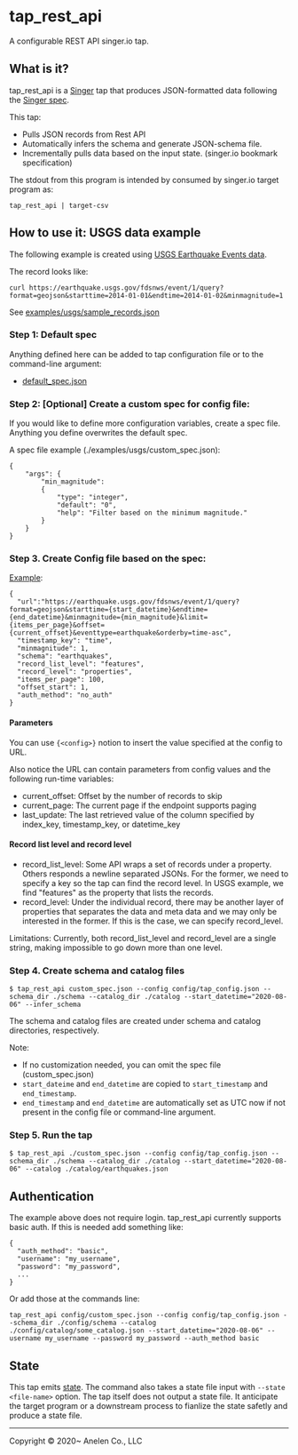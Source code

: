 # tap_rest_api

A configurable REST API singer.io tap.

## What is it?

tap_rest_api is a [Singer](https://singer.io) tap that produces JSON-formatted
data following the [Singer spec](https://github.com/singer-io/getting-started).

This tap:

- Pulls JSON records from Rest API
- Automatically infers the schema and generate JSON-schema file.
- Incrementally pulls data based on the input state. (singer.io bookmark specification)

The stdout from this program is intended by consumed by singer.io target program as:

```
tap_rest_api | target-csv
```

## How to use it: USGS data example

The following example is created using [USGS Earthquake Events data](https://earthquake.usgs.gov/fdsnws/event/1/).

The record looks like:

`curl https://earthquake.usgs.gov/fdsnws/event/1/query?format=geojson&starttime=2014-01-01&endtime=2014-01-02&minmagnitude=1`

See [examples/usgs/sample_records.json](https://raw.githubusercontent.com/anelendata/tap_rest_api/master/examples/usgs/sample_records.json)

### Step 1: Default spec

Anything defined here can be added to tap configuration file or to the
command-line argument:

- [default_spec.json](https://github.com/anelendata/tap_rest_api/blob/master/tap_rest_api/default_spec.json)

### Step 2: [Optional] Create a custom spec for config file:

If you would like to define more configuration variables, create a spec
file. Anything you define overwrites the default spec.

A spec file example (./examples/usgs/custom_spec.json):
```
{
    "args": {
        "min_magnitude":
        {
            "type": "integer",
            "default": "0",
            "help": "Filter based on the minimum magnitude."
        }
    }
}
```

### Step 3. Create Config file based on the spec:

[Example](https://github.com/anelendata/tap_rest_api/tree/master/examples/usgs/tap_config.json):
```
{
  "url":"https://earthquake.usgs.gov/fdsnws/event/1/query?format=geojson&starttime={start_datetime}&endtime={end_datetime}&minmagnitude={min_magnitude}&limit={items_per_page}&offset={current_offset}&eventtype=earthquake&orderby=time-asc",
  "timestamp_key": "time",
  "minmagnitude": 1,
  "schema": "earthquakes",
  "record_list_level": "features",
  "record_level": "properties",
  "items_per_page": 100,
  "offset_start": 1,
  "auth_method": "no_auth"
}
```

#### Parameters

You can use `{<config>}` notion to insert the value specified at the config to URL.

Also notice the URL can contain parameters from config values and the following run-time variables:

- current_offset: Offset by the number of records to skip
- current_page: The current page if the endpoint supports paging
- last_update: The last retrieved value of the column specified by index_key, timestamp_key, or datetime_key

#### Record list level and record level

- record_list_level:
  Some API wraps a set of records under a property. Others responds a newline separated JSONs.
  For the former, we need to specify a key so the tap can find the record level. In USGS example,
  we find "features" as the property that lists the records.
- record_level:
  Under the individual record, there may be another layer of properties that separates
  the data and meta data and we may only be interested in the former. If this is the case,
  we can specify record_level.

Limitations: Currently, both record_list_level and record_level are a single string,
making impossible to go down more than one level.

### Step 4. Create schema and catalog files

```
$ tap_rest_api custom_spec.json --config config/tap_config.json --schema_dir ./schema --catalog_dir ./catalog --start_datetime="2020-08-06" --infer_schema 
```

The schema and catalog files are created under schema and catalog directories, respectively.

Note:

- If no customization needed, you can omit the spec file (custom_spec.json)
- `start_dateime` and `end_datetime` are copied to `start_timestamp` and `end_timestamp`.
- `end_timestamp` and `end_datetime` are automatically set as UTC now if not present in the config file or command-line argument.

### Step 5. Run the tap

```
$ tap_rest_api ./custom_spec.json --config config/tap_config.json --schema_dir ./schema --catalog_dir ./catalog --start_datetime="2020-08-06" --catalog ./catalog/earthquakes.json
```

## Authentication

The example above does not require login. tap_rest_api currently supports
basic auth. If this is needed add something like:

```
{
  "auth_method": "basic",
  "username": "my_username",
  "password": "my_password",
  ...
}
```

Or add those at the commands line:

```
tap_rest_api config/custom_spec.json --config config/tap_config.json --schema_dir ./config/schema --catalog ./config/catalog/some_catalog.json --start_datetime="2020-08-06" --username my_username --password my_password --auth_method basic
```

## State

This tap emits [state](https://github.com/singer-io/getting-started/blob/master/docs/CONFIG_AND_STATE.md#state-file).
The command also takes a state file input with `--state <file-name>` option.
The tap itself does not output a state file. It anticipate the target program or a downstream process to fianlize the state safetly and produce a state file.

---

Copyright &copy; 2020~ Anelen Co., LLC
